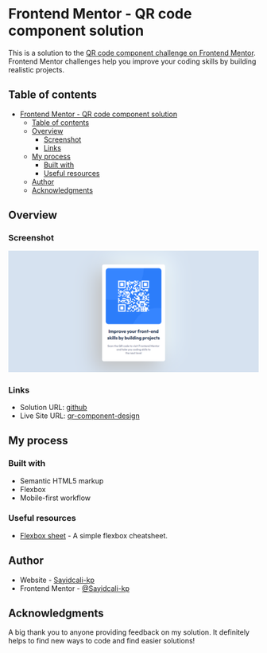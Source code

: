 # Frontend Mentor - QR code component solution

This is a solution to the [QR code component challenge on Frontend Mentor](https://www.frontendmentor.io/challenges/qr-code-component-iux_sIO_H). Frontend Mentor challenges help you improve your coding skills by building realistic projects. 

## Table of contents

- [Frontend Mentor - QR code component solution](#frontend-mentor---qr-code-component-solution)
  - [Table of contents](#table-of-contents)
  - [Overview](#overview)
    - [Screenshot](#screenshot)
    - [Links](#links)
  - [My process](#my-process)
    - [Built with](#built-with)
    - [Useful resources](#useful-resources)
  - [Author](#author)
  - [Acknowledgments](#acknowledgments)


## Overview

### Screenshot

![](./QR-code-component.png)

### Links

- Solution URL: [github](https://github.com/Sayidcali-kp/qr-code-component)
- Live Site URL: [qr-component-design](https://sayidcali-qr-code-component.netlify.app/)

## My process

### Built with

- Semantic HTML5 markup
- Flexbox
- Mobile-first workflow


### Useful resources

- [Flexbox sheet](https://flexboxsheet.com/) - A simple flexbox cheatsheet.


## Author

- Website - [Sayidcali-kp](https://github.com/Sayidcali-kp)
- Frontend Mentor - [@Sayidcali-kp](https://www.frontendmentor.io/profile/Sayidcali-kp)



## Acknowledgments

A big thank you to anyone providing feedback on my solution. It definitely helps to find new ways to code and find easier solutions!
